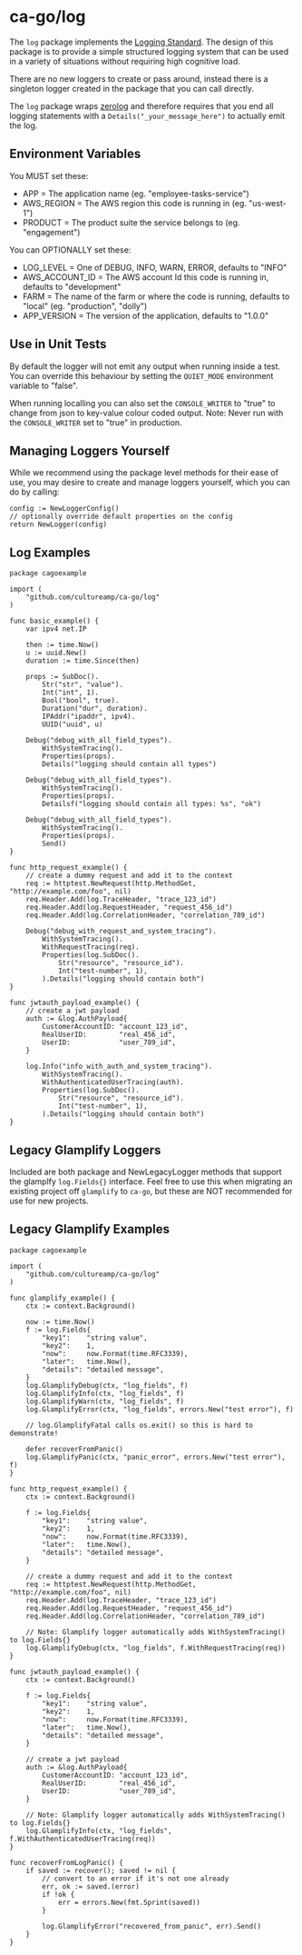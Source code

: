 # ca-go/log

The `log` package implements the [Logging Standard](https://cultureamp.atlassian.net/wiki/spaces/TV/pages/3114598406/Logging+Standard). The design of this package is to provide a simple structured logging system that can be used in a variety of situations without requiring high cognitive load.

There are no new loggers to create or pass around, instead there is a singleton logger created in the package that you can call directly.

The `log` package wraps [zerolog](https://github.com/rs/zerolog) and therefore requires that you end all logging statements with a `Details("_your_message_here")` to actually emit the log.

## Environment Variables

You MUST set these:
- APP = The application name (eg. "employee-tasks-service")
- AWS_REGION = The AWS region this code is running in (eg. "us-west-1")
- PRODUCT = The product suite the service belongs to (eg. "engagement")

You can OPTIONALLY set these:
- LOG_LEVEL = One of DEBUG, INFO, WARN, ERROR, defaults to "INFO"
- AWS_ACCOUNT_ID = The AWS account Id this code is running in, defaults to  "development"
- FARM = The name of the farm or where the code is running, defaults to "local" (eg. "production", "dolly")
- APP_VERSION = The version of the application, defaults to "1.0.0"

## Use in Unit Tests

By default the logger will not emit any output when running inside a test. You can override this behaviour by setting the `QUIET_MODE` environment variable to "false".

When running localling you can also set the `CONSOLE_WRITER` to "true" to change from json to key-value colour coded output. Note: Never run with the `CONSOLE_WRITER` set to "true" in production.

## Managing Loggers Yourself

While we recommend using the package level methods for their ease of use, you may desire to create and manage loggers yourself, which you can do by calling:

```
config := NewLoggerConfig()
// optionally override default properties on the config
return NewLogger(config)
```

## Log Examples
```
package cagoexample

import (
	"github.com/cultureamp/ca-go/log"
)

func basic_example() {
	var ipv4 net.IP

	then := time.Now()
	u := uuid.New()
	duration := time.Since(then)

	props := SubDoc().
		Str("str", "value").
		Int("int", 1).
		Bool("bool", true).
		Duration("dur", duration).
		IPAddr("ipaddr", ipv4).
		UUID("uuid", u)

	Debug("debug_with_all_field_types").
		WithSystemTracing().
		Properties(props).
		Details("logging should contain all types")

	Debug("debug_with_all_field_types").
		WithSystemTracing().
		Properties(props).
		Detailsf("logging should contain all types: %s", "ok")

	Debug("debug_with_all_field_types").
		WithSystemTracing().
		Properties(props).
		Send()
}

func http_request_example() {
	// create a dummy request and add it to the context
	req := httptest.NewRequest(http.MethodGet, "http://example.com/foo", nil)
	req.Header.Add(log.TraceHeader, "trace_123_id")
	req.Header.Add(log.RequestHeader, "request_456_id")
	req.Header.Add(log.CorrelationHeader, "correlation_789_id")

	Debug("debug_with_request_and_system_tracing").
		WithSystemTracing().
		WithRequestTracing(req).
		Properties(log.SubDoc().
			Str("resource", "resource_id").
			Int("test-number", 1),
		).Details("logging should contain both")
}

func jwtauth_payload_example() {
	// create a jwt payload
	auth := &log.AuthPayload{
		CustomerAccountID: "account_123_id",
		RealUserID:        "real_456_id",
		UserID:            "user_789_id",
	}

	log.Info("info_with_auth_and_system_tracing").
		WithSystemTracing().
		WithAuthenticatedUserTracing(auth).
		Properties(log.SubDoc().
			Str("resource", "resource_id").
			Int("test-number", 1),
		).Details("logging should contain both")
}
```

## Legacy Glamplify Loggers

Included are both package and NewLegacyLogger methods that support the glamplfy `log.Fields{}` interface. Feel free to use this when migrating an existing project off `glamplify` to `ca-go`, but these are NOT recommended for use for new projects.


## Legacy Glamplify Examples
```
package cagoexample

import (
	"github.com/cultureamp/ca-go/log"
)

func glamplify_example() {
	ctx := context.Background()

	now := time.Now()
	f := log.Fields{
		"key1":    "string value",
		"key2":    1,
		"now":     now.Format(time.RFC3339),
		"later":   time.Now(),
		"details": "detailed message",
	}
	log.GlamplifyDebug(ctx, "log_fields", f)
	log.GlamplifyInfo(ctx, "log_fields", f)
	log.GlamplifyWarn(ctx, "log_fields", f)
	log.GlamplifyError(ctx, "log_fields", errors.New("test error"), f)

	// log.GlamplifyFatal calls os.exit() so this is hard to demonstrate!

	defer recoverFromPanic()
	log.GlamplifyPanic(ctx, "panic_error", errors.New("test error"), f)
}

func http_request_example() {
	ctx := context.Background()

	f := log.Fields{
		"key1":    "string value",
		"key2":    1,
		"now":     now.Format(time.RFC3339),
		"later":   time.Now(),
		"details": "detailed message",
	}

	// create a dummy request and add it to the context
	req := httptest.NewRequest(http.MethodGet, "http://example.com/foo", nil)
	req.Header.Add(log.TraceHeader, "trace_123_id")
	req.Header.Add(log.RequestHeader, "request_456_id")
	req.Header.Add(log.CorrelationHeader, "correlation_789_id")

	// Note: Glamplify logger automatically adds WithSystemTracing() to log.Fields{}
	log.GlamplifyDebug(ctx, "log_fields", f.WithRequestTracing(req))
}

func jwtauth_payload_example() {
	ctx := context.Background()

	f := log.Fields{
		"key1":    "string value",
		"key2":    1,
		"now":     now.Format(time.RFC3339),
		"later":   time.Now(),
		"details": "detailed message",
	}

	// create a jwt payload
	auth := &log.AuthPayload{
		CustomerAccountID: "account_123_id",
		RealUserID:        "real_456_id",
		UserID:            "user_789_id",
	}

	// Note: Glamplify logger automatically adds WithSystemTracing() to log.Fields{}
	log.GlamplifyInfo(ctx, "log_fields", f.WithAuthenticatedUserTracing(req))
}

func recoverFromLogPanic() {
	if saved := recover(); saved != nil {
		// convert to an error if it's not one already
		err, ok := saved.(error)
		if !ok {
			err = errors.New(fmt.Sprint(saved))
		}

		log.GlamplifyError("recovered_from_panic", err).Send()
	}
}
```
